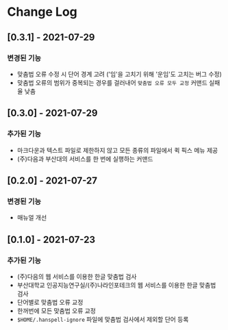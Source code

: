 # Change Log

## [0.3.1] - 2021-07-29

### 변경된 기능

- 맞춤법 오류 수정 시 단어 경계 고려 ('임'을 고치기 위해 '운임'도 고치는 버그 수정)
- 맞춤법 오류의 범위가 중복되는 경우를 걸러내어 `맞춤법 오류 모두 교정` 커맨드 실패율 낮춤

## [0.3.0] - 2021-07-29

### 추가된 기능

- 마크다운과 텍스트 파일로 제한하지 않고 모든 종류의 파일에서 퀵 픽스 메뉴 제공
- (주)다음과 부산대의 서비스를 한 번에 실행하는 커맨드

## [0.2.0] - 2021-07-27

### 변경된 기능

- 매뉴얼 개선

## [0.1.0] - 2021-07-23

### 추가된 기능

- (주)다음의 웹 서비스를 이용한 한글 맞춤법 검사
- 부산대학교 인공지능연구실/(주)나라인포테크의 웹 서비스를 이용한 한글 맞춤법 검사
- 단어별로 맞춤법 오류 교정
- 한꺼번에 모든 맞춤법 오류 교정
- `$HOME/.hanspell-ignore` 파일에 맞춤법 검사에서 제외할 단어 등록